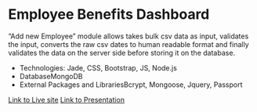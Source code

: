 # Employee Benefits Dashboard
“Add new Employee” module allows takes bulk csv data as input, validates the input, converts the raw csv dates to human readable format and finally validates the data on the server side before storing it on the database. 
* Technologies: Jade, CSS, Bootstrap, JS, Node.js
* DatabaseMongoDB
* External Packages and LibrariesBcrypt, Mongoose, Jquery, Passport

[Link to Live site](https://plum-assignment.herokuapp.com/)
[Link to Presentation](https://docs.google.com/presentation/d/1EZwaD8Ar3dSwGrLeiuyXT4xniK8tCFpMxZaDlFCpbuM/edit?usp=sharing)
